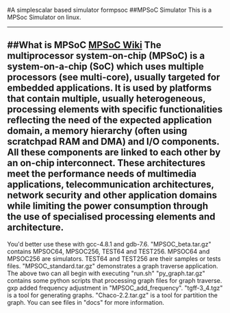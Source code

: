 #A simplescalar based simulator formpsoc
##MPSoC Simulator
This is a MPSoc Simulator on linux.
***
##What is MPSoC
[MPSoC Wiki](https://en.wikipedia.org/wiki/MPSoC)
The multiprocessor system-on-chip (MPSoC) is a system-on-a-chip (SoC) which uses multiple processors (see multi-core), usually targeted for embedded applications. It is used by platforms that contain multiple, usually heterogeneous, processing elements with specific functionalities reflecting the need of the expected application domain, a memory hierarchy (often using scratchpad RAM and DMA) and I/O components. All these components are linked to each other by an on-chip interconnect. These architectures meet the performance needs of multimedia applications, telecommunication architectures, network security and other application domains while limiting the power consumption through the use of specialised processing elements and architecture.
---
You'd better use these with gcc-4.8.1 and gdb-7.6.
"MPSOC_beta.tar.gz" contains MPSOC64, MPSOC256, TEST64 and TEST256. MPSOC64 and MPSOC256 are simulators. TEST64 and TEST256 are their samples or tests files.
"MPSOC_standard.tar.gz" demonstrates a graph traverse application.
The above two can all begin with executing "run.sh"
"py_graph.tar.gz" contains some python scripts that processing graph files for graph traverse.
gxp added frequency adjustment in "MPSOC_add_frequency".
"tgff-3_4.tgz" is a tool for generating graphs.
"Chaco-2.2.tar.gz" is a tool for partition the graph.
You can see files in "docs" for more information.
